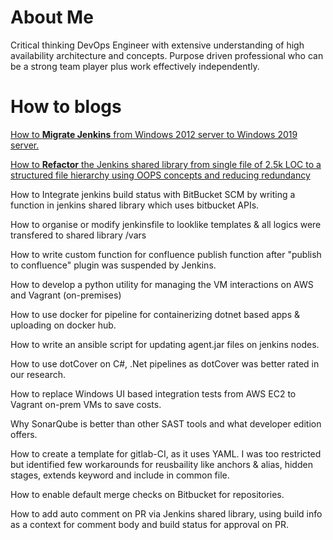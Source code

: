 # About Me

Critical thinking DevOps Engineer with extensive understanding of high availability architecture and concepts.
Purpose driven professional who can be a strong team player plus work effectively independently.

# How to blogs

[How to **Migrate Jenkins** from Windows 2012 server to Windows 2019 server.](https://tanmesh.hashnode.dev/migrate-jenkins-from-windows-2012-to-windows-server-2019)

[How to **Refactor** the Jenkins shared library from single file of 2.5k LOC to a structured file hierarchy using OOPS concepts and reducing redundancy](https://tanmesh.hashnode.dev/create-optimized-jenkins-shared-library)

How to Integrate jenkins build status with BitBucket SCM by writing a function in jenkins shared library which uses bitbucket APIs.

How to organise or modify jenkinsfile to looklike templates & all logics were transfered to shared library /vars 

How to write custom function for confluence publish function after "publish to confluence" plugin was suspended by Jenkins.

How to develop a python utility for managing the VM interactions on AWS and Vagrant (on-premises)

How to use docker for pipeline for containerizing dotnet based apps & uploading on docker hub.

How to write an ansible script for updating agent.jar files on jenkins nodes.

How to use dotCover on C#, .Net pipelines as dotCover was better rated in our research.

How to replace Windows UI based integration tests from AWS EC2 to Vagrant on-prem VMs to save costs.

Why SonarQube is better than other SAST tools and what developer edition offers.

How to create a template for gitlab-CI, as it uses YAML. I was too restricted but identified few workarounds for reusbaility like anchors & alias, hidden stages, extends keyword and include in common file.

How to enable default merge checks on Bitbucket for repositories.

How to add auto comment on PR via Jenkins shared library, using build info as a context for comment body and build status for approval on PR.
